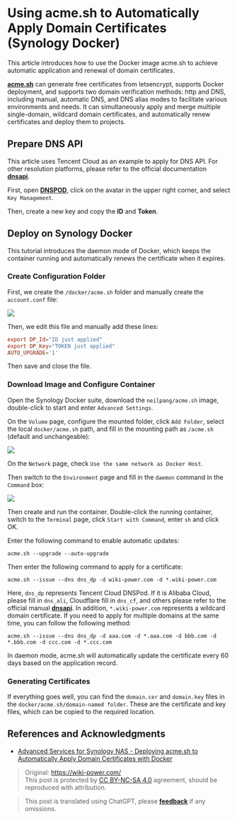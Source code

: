 # Using acme.sh to Automatically Apply Domain Certificates (Synology Docker)

This article introduces how to use the Docker image acme.sh to achieve automatic application and renewal of domain certificates.

[**acme.sh**](https://github.com/acmesh-official/acme.sh) can generate free certificates from letsencrypt, supports Docker deployment, and supports two domain verification methods: http and DNS, including manual, automatic DNS, and DNS alias modes to facilitate various environments and needs. It can simultaneously apply and merge multiple single-domain, wildcard domain certificates, and automatically renew certificates and deploy them to projects.

## Prepare DNS API

This article uses Tencent Cloud as an example to apply for DNS API. For other resolution platforms, please refer to the official documentation [**dnsapi**](https://github.com/acmesh-official/acme.sh/wiki/dnsapi).

First, open [**DNSPOD**](https://console.dnspod.cn/), click on the avatar in the upper right corner, and select `Key Management`.

Then, create a new key and copy the **ID** and **Token**.

## Deploy on Synology Docker

This tutorial introduces the daemon mode of Docker, which keeps the container running and automatically renews the certificate when it expires.

### Create Configuration Folder

First, we create the `/docker/acme.sh` folder and manually create the `account.conf` file:

![](https://wiki-media-1253965369.cos.ap-guangzhou.myqcloud.com/img/20210430212420.png)

Then, we edit this file and manually add these lines:

```conf
export DP_Id="ID just applied"
export DP_Key="TOKEN just applied"
AUTO_UPGRADE='1'
```

Then save and close the file.

### Download Image and Configure Container

Open the Synology Docker suite, download the `neilpang/acme.sh` image, double-click to start and enter `Advanced Settings`.

On the `Volume` page, configure the mounted folder, click `Add Folder`, select the local `docker/acme.sh` path, and fill in the mounting path as `/acme.sh` (default and unchangeable):

![](https://wiki-media-1253965369.cos.ap-guangzhou.myqcloud.com/img/20210430214221.png)

On the `Network` page, check `Use the same network as Docker Host`.

Then switch to the `Environment` page and fill in the `daemon` command in the `Command` box:

![](https://wiki-media-1253965369.cos.ap-guangzhou.myqcloud.com/img/20210430215244.png)

Then create and run the container. Double-click the running container, switch to the `Terminal` page, click `Start with Command`, enter `sh` and click OK.

Enter the following command to enable automatic updates:

```shell
acme.sh --upgrade --auto-upgrade
```

Then enter the following command to apply for a certificate:

```shell
acme.sh --issue --dns dns_dp -d wiki-power.com -d *.wiki-power.com
```

Here, `dns_dp` represents Tencent Cloud DNSPod. If it is Alibaba Cloud, please fill in `dns_ali`, Cloudflare fill in `dns_cf`, and others please refer to the official manual [**dnsapi**](https://github.com/acmesh-official/acme.sh/wiki/dnsapi). In addition, `*.wiki-power.com` represents a wildcard domain certificate. If you need to apply for multiple domains at the same time, you can follow the following method:

```shell
acme.sh --issue --dns dns_dp -d aaa.com -d *.aaa.com -d bbb.com -d *.bbb.com -d ccc.com -d *.ccc.com
```

In daemon mode, acme.sh will automatically update the certificate every 60 days based on the application record.

### Generating Certificates

If everything goes well, you can find the `domain.cer` and `domain.key` files in the `docker/acme.sh/domain-named folder`. These are the certificate and key files, which can be copied to the required location.

## References and Acknowledgments

- [Advanced Services for Synology NAS - Deploying acme.sh to Automatically Apply Domain Certificates with Docker](https://www.ioiox.com/archives/88.html)

> Original: <https://wiki-power.com/>  
> This post is protected by [CC BY-NC-SA 4.0](https://creativecommons.org/licenses/by/4.0/deed.en) agreement, should be reproduced with attribution.

> This post is translated using ChatGPT, please [**feedback**](https://github.com/linyuxuanlin/Wiki_MkDocs/issues/new) if any omissions.
